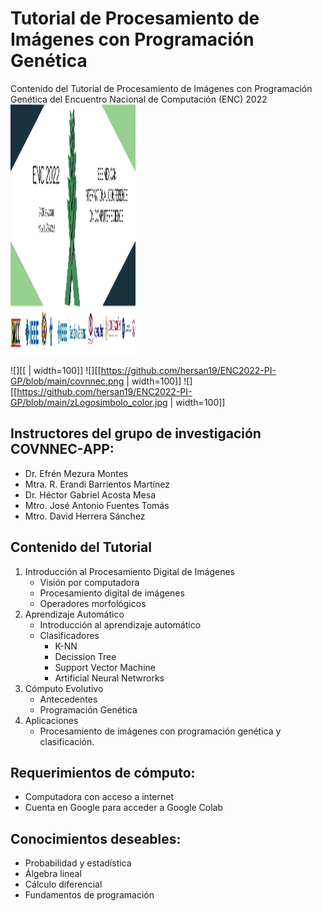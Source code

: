 # Tutorial de Procesamiento de Imágenes con Programación Genética
Contenido del Tutorial de Procesamiento de Imágenes con Programación Genética del Encuentro Nacional de Computación (ENC) 2022
<img src="https://github.com/hersan19/ENC2022-PI-GP/blob/main/enc2022-banner2.jpg" data-canonical-src="https://github.com/hersan19/ENC2022-PI-GP/blob/main/enc2022-banner2.jpg" width="200" height="400" />

![][[ | width=100]]
![][[https://github.com/hersan19/ENC2022-PI-GP/blob/main/covnnec.png | width=100]]
![][[https://github.com/hersan19/ENC2022-PI-GP/blob/main/zLogosimbolo_color.jpg | width=100]]


## Instructores del grupo de investigación COVNNEC-APP:
- Dr. Efrén Mezura Montes
- Mtra. R. Erandi Barrientos Martínez
- Dr. Héctor Gabriel Acosta Mesa
- Mtro. José Antonio Fuentes Tomás
- Mtro. David Herrera Sánchez


## Contenido del Tutorial
1. Introducción al Procesamiento Digital de Imágenes
    - Visión por computadora
    - Procesamiento digital de imágenes
    - Operadores morfológicos
2. Aprendizaje Automático
    - Introducción al aprendizaje automático
    - Clasificadores
      - K-NN
      - Decission Tree
      - Support Vector Machine
      - Artificial Neural Netwrorks
3. Cómputo Evolutivo
    - Antecedentes 
    - Programación Genética
4. Aplicaciones
    - Procesamiento de imágenes con programación genética y clasificación.

## Requerimientos de cómputo:
  - Computadora con acceso a internet
  - Cuenta en Google para acceder a Google Colab
## Conocimientos deseables:
  - Probabilidad y estadística
  - Álgebra lineal
  - Cálculo diferencial
  - Fundamentos de programación


